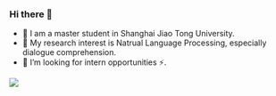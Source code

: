 ### Hi there 👋
- 🔭 I am a master student in Shanghai Jiao Tong University.
- 🌱 My research interest is Natrual Language Processing, especially dialogue comprehension.
- 👯 I’m looking for intern opportunities ⚡.

![](https://github-readme-stats.vercel.app/api?username=EricLee8)
